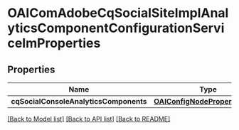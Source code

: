 # OAIComAdobeCqSocialSiteImplAnalyticsComponentConfigurationServiceImProperties

## Properties
Name | Type | Description | Notes
------------ | ------------- | ------------- | -------------
**cqSocialConsoleAnalyticsComponents** | [**OAIConfigNodePropertyArray***](OAIConfigNodePropertyArray.md) |  | [optional] 

[[Back to Model list]](../README.md#documentation-for-models) [[Back to API list]](../README.md#documentation-for-api-endpoints) [[Back to README]](../README.md)


